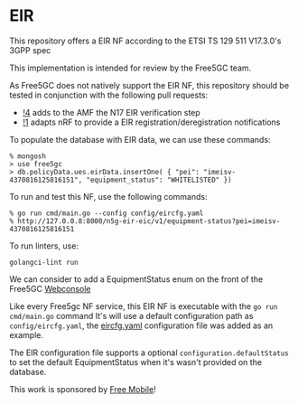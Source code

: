 # EIR
This repository offers a EIR NF according to the ETSI TS 129 511 V17.3.0's 3GPP spec

This implementation is intended for review by the Free5GC team.

As Free5GC does not natively support the EIR NF, this repository should be tested in conjunction with the following pull requests:
- [!4](https://github.com/adjivas/amf/pull/4) adds to the AMF the N17 EIR verification step
- [!1](https://github.com/adjivas/nrf/pull/3) adapts nRF to provide a EIR registration/deregistration notifications

To populate the database with EIR data, we can use these commands:
```shell
% mongosh
> use free5gc
> db.policyData.ues.eirData.insertOne( { "pei": "imeisv-4370816125816151", "equipment_status": "WHITELISTED" })
```

To run and test this NF, use the following commands:
```shell
% go run cmd/main.go --config config/eircfg.yaml
% http://127.0.0.8:8000/n5g-eir-eic/v1/equipment-status?pei=imeisv-4370816125816151
```

To run linters, use:
```shell
golangci-lint run
```

We can consider to add a EquipmentStatus enum on the front of the Free5GC [Webconsole](https://github.com/free5gc/webconsole)

Like every Free5gc NF service, this EIR NF is executable with the `go run cmd/main.go` command
It's will use a default configuration path as `config/eircfg.yaml`, the [eircfg.yaml](https://github.com/adjivas/eir/blob/main/config/eircfg.yaml) configuration file was added as an example.

The EIR configuration file supports a optional `configuration.defaultStatus` to set the default EquipmentStatus when it's wasn't provided on the database.

This work is sponsored by [Free Mobile](https://mobile.free.fr)!

